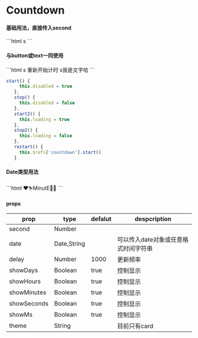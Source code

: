# Countdown

#### 基础用法，直接传入second
<countdown-second></countdown-second>

<code-code>
 ```html
<ui-countdown :second="30">s</ui-countdown>
 ```
</code-code>

#### 与button或text一同使用
<countdown-second2></countdown-second2>

<code-code>
 ```html
<ui-button :disabled="disabled">
      <ui-countdown ref="countdown" :second="30" @start="start" @stop="stop">s</ui-countdown>
    </ui-button>
    <ui-button @click.native="restart">重新开始计时</ui-button>
    <span v-ui-loading="loading"><ui-countdown ref="countdown2" :second="10" @start="start2" @stop="stop2">s</ui-countdown>我是文字哈</span>
 ```

 ```js
 start() {
      this.disabled = true
    },
    stop() {
      this.disabled = false
    },
    start2() {
      this.loading = true
    },
    stop2() {
      this.loading = false
    },
    restart() {
      this.$refs['countdown'].start()
    }
 ```
</code-code>


#### Date类型用法
<countdown-second3></countdown-second3>

<code-code>
 ```html
<ui-countdown :date="new Date('2020-2-20 11:22:33')" :delay="10"></ui-countdown>
<ui-countdown :date="new Date('2020-2-20 11:22:33')" :delay="10"><span slot="day">❤️</span><span slot="hour">⛷️</span><span slot="minute">MinutE</span><span slot="second">💌</span><span slot="ms">🌰</span>  </ui-countdown>
<ui-countdown date="2020-2-20 11:22:33:000" :show-ms="false" :show-hours="false"></ui-countdown>
<ui-countdown :date="new Date('2020-2-20 11:22:33:000')"  :show-ms="false" theme="card"></ui-countdown>
 ```
</code-code>


#### props

|prop|type|defalut|despcription|
|--|--|--|--|
|second|Number|||
|date|Date,String||可以传入date对象或任意格式时间字符串|
|delay|Number|1000|更新频率|
|showDays|Boolean|true|控制显示|
|showHours|Boolean|true|控制显示|
|showMinutes|Boolean|true|控制显示|
|showSeconds|Boolean|true|控制显示|
|showMs|Boolean|true|控制显示|
|theme|String||目前只有card|